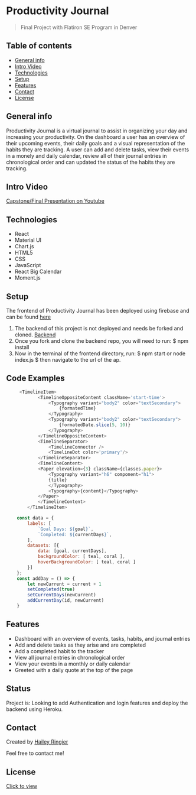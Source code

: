 # Productivity Journal
> Final Project with Flatiron SE Program in Denver

## Table of contents
* [General info](#general-info)
* [Intro Video](#intro-video)
* [Technologies](#technologies)
* [Setup](#setup)
* [Features](#features)
* [Contact](#contact)
* [License](#license)

## General info
Productivity Journal is a virtual journal to assist in organizing your day and increasing your productivity. On the dashboard a user has an overview of their upcoming events, their daily goals and a visual representation of the habits they are tracking. A user can add and delete tasks, view their events in a monely and daily calendar, review all of their journal entries in chronological order and can updated the status of the habits they are tracking.  


## Intro Video
[Capstone/Final Presentation on Youtube](https://www.youtube.com/channel/UCv8YpacxVgL9ShVduwb3Blg?view_as=subscriber)

## Technologies
* React
* Material UI
* Chart.js
* HTML5
* CSS
* JavaScript
* React Big Calendar
* Moment.js

## Setup
The frontend of Productivity Journal has been deployed using firebase and can be found [here](https://productivity-day-journal.web.app)
1. The backend of this project is not deployed and needs be forked and cloned. [Backend](https://github.com/haileyringier/productivity-backend)
1. Once you fork and clone the backend repo, you will need to run:
    $ npm install
1. Now in the terminal of the frontend directory, run:
    $ npm start or node index.js
    $ then navigate to the url of the ap.

## Code Examples
```javaScript
     <TimelineItem>
            <TimelineOppositeContent className='start-time'>
                <Typography variant="body2" color="textSecondary">
                    {formatedTime}
                </Typography>
                <Typography variant="body2" color="textSecondary">
                    {formatedDate.slice(5, 10)}
                </Typography>
            </TimelineOppositeContent>
            <TimelineSeparator>
                <TimelineConnector />
                <TimelineDot color='primary'/>
            </TimelineSeparator>
            <TimelineContent>
            <Paper elevation={3} className={classes.paper}>
                <Typography variant="h6" component="h1">
                {title}
                </Typography>
                <Typography>{content}</Typography>
            </Paper>
            </TimelineContent>
        </TimelineItem>
```

```javascript
    const data = {
        labels: [
            `Goal Days: ${goal}`,
            `Completed: ${currentDays}`,
        ],
        datasets: [{
            data: [goal, currentDays],
            backgroundColor: [ teal, coral ],
            hoverBackgroundColor: [ teal, coral ]
        }]
    };
    const addDay = () => {
        let newCurrent = current + 1
        setCompleted(true)
        setCurrentDays(newCurrent)
        addCurrentDay(id, newCurrent)
    }
```

## Features
* Dashboard with an overview of events, tasks, habits, and journal entries
* Add and delete tasks as they arise and are completed
* Add a completed habit to the tracker
* View all journal entries in chronological order
* View your events in a monthly or daily calendar
* Greeted with a daily quote at the top of the page

## Status
Project is: Looking to add Authentication and login features and deploy the backend using Heroku.


## Contact
Created by [Hailey Ringier](https://www.linkedin.com/in/hailey-ringier/) 

Feel free to contact me! 

## License
[Click to view]()